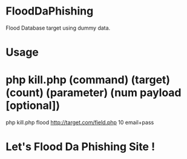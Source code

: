 # FloodDaPhishing
Flood Database target using dummy data.

# Usage
php kill.php (command) (target) (count) (parameter) (num payload [optional])
==
php kill.php flood http://target.com/field.php 10 email+pass

# Let's Flood Da Phishing Site !
